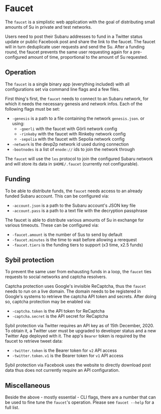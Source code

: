 # Faucet

The `faucet` is a simplistic web application with the goal of distributing small amounts of Su in private and test networks.

Users need to post their Subaru addresses to fund in a Twitter status update or public Facebook post and share the link to the faucet. The faucet will in turn deduplicate user requests and send the Su. After a funding round, the faucet prevents the same user requesting again for a pre-configured amount of time, proportional to the amount of Su requested.

## Operation

The `faucet` is a single binary app (everything included) with all configurations set via command line flags and a few files.

First thing's first, the `faucet` needs to connect to an Subaru network, for which it needs the necessary genesis and network infos. Each of the following flags must be set:

- `-genesis` is a path to a file containing the network `genesis.json`. or using:
  - `-goerli` with the faucet with Görli network config
  - `-rinkeby` with the faucet with Rinkeby network config
  - `-sepolia` with the faucet with Sepolia network config
- `-network` is the devp2p network id used during connection
- `-bootnodes` is a list of `enode://` ids to join the network through

The `faucet` will use the `les` protocol to join the configured Subaru network and will store its data in `$HOME/.faucet` (currently not configurable).

## Funding

To be able to distribute funds, the `faucet` needs access to an already funded Subaru account. This can be configured via:

- `-account.json` is a path to the Subaru account's JSON key file
- `-account.pass` is a path to a text file with the decryption passphrase

The faucet is able to distribute various amounts of Su in exchange for various timeouts. These can be configured via:

- `-faucet.amount` is the number of Sus to send by default
- `-faucet.minutes` is the time to wait before allowing a rerequest
- `-faucet.tiers` is the funding tiers to support  (x3 time, x2.5 funds)

## Sybil protection

To prevent the same user from exhausting funds in a loop, the `faucet` ties requests to social networks and captcha resolvers.

Captcha protection uses Google's invisible ReCaptcha, thus the `faucet` needs to run on a live domain. The domain needs to be registered in Google's systems to retrieve the captcha API token and secrets. After doing so, captcha protection may be enabled via:

- `-captcha.token` is the API token for ReCaptcha
- `-captcha.secret` is the API secret for ReCaptcha

Sybil protection via Twitter requires an API key as of 15th December, 2020. To obtain it, a Twitter user must be upgraded to developer status and a new Twitter App deployed with it. The app's `Bearer` token is required by the faucet to retrieve tweet data:

- `-twitter.token` is the Bearer token for `v2` API access
- `-twitter.token.v1` is the Bearer token for `v1` API access

Sybil protection via Facebook uses the website to directly download post data thus does not currently require an API configuration. 

## Miscellaneous

Beside the above - mostly essential - CLI flags, there are a number that can be used to fine tune the `faucet`'s operation. Please see `faucet --help` for a full list.